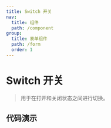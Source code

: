```yaml
---
title: Switch 开关
nav:
  title: 组件
  path: /component
group:
  title: 表单组件
  path: /form
  order: 1
---
```


# Switch 开关

> 用于在打开和关闭状态之间进行切换。

## 代码演示

<code src="./__fixtures__/basic.tsx"></code>

<API></API>
